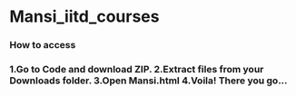 # Mansi_iitd_courses

<h3>How to access<h3>

1.Go to <b>Code</b> and download ZIP.
2.Extract files from your Downloads folder.
3.Open Mansi.html
4.Voila! There you go...
